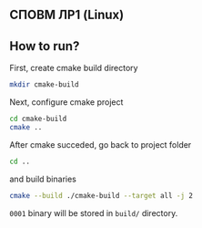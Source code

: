 СПОВМ ЛР1 (Linux)
----

How to run?
----

First, create cmake build directory

```bash
mkdir cmake-build
```

Next, configure cmake project

```bash
cd cmake-build
cmake ..
```

After cmake succeded, go back to project folder 

```bash
cd ..
```

and build binaries

```bash
cmake --build ./cmake-build --target all -j 2
```

`0001` binary will be stored in `build/` directory.

